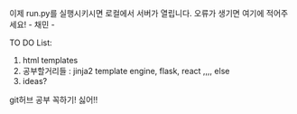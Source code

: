 이제 run.py를 실행시키시면 로컬에서 서버가 열립니다.
오류가 생기면 여기에 적어주세요! - 채민 -


TO DO List: 
1. html templates
2. 공부할거리들 : jinja2 template engine, flask, react ,,,, else
3. ideas? 

git허브 공부 꼭하기! 싫어!!
